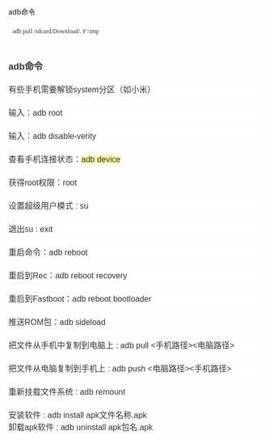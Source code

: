adb命令

<en-note>
  <div style="box-sizing: border-box; padding: 8px; font-family: Monaco, Menlo, Consolas, " courier="" new",="" monospace;="" font-size:="" 12px;="" color:="" rgb(51,="" 51,="" 51);="" border-radius:="" 4px;="" background-color:="" rgb(251,="" 250,="" 248);="" border:="" 1px="" solid="" rgba(0,="" 0,="" 0.15);-en-codeblock:true;"="">
    <div><span style="font-family: Monaco; font-size: 9pt; color: rgb(51, 51, 51);">adb pull /sdcard/Download/. F:\tmp</span></div>
  </div>
  <div>
    <span style="font-size: 18px; letter-spacing: normal; orphans: 2; text-indent: 0px; text-transform: none; white-space: normal; widows: 2; word-spacing: 0px; -webkit-text-stroke-width: 0px;">
      <br>
      <br>
    </span>
  </div>
  <div><span style="font-size: 18px; letter-spacing: normal; orphans: 2; text-indent: 0px; text-transform: none; white-space: normal; widows: 2; word-spacing: 0px; -webkit-text-stroke-width: 0px; color: rgb(51, 51, 51); font-family: arial; font-variant-caps: normal; font-variant-ligatures: normal; font-weight: bold; line-height: 24px;">adb命令</span></div>
  <div style="margin: 22px 0px 0px; padding: 0px; font-size: 16px; text-align: justify; letter-spacing: normal; orphans: 2; text-indent: 0px; text-transform: none; white-space: normal; widows: 2; word-spacing: 0px; -webkit-text-stroke-width: 0px; background-color: rgb(255, 255, 255);"><span style="font-size: 16px; letter-spacing: normal; orphans: 2; text-indent: 0px; text-transform: none; white-space: normal; widows: 2; word-spacing: 0px; -webkit-text-stroke-width: 0px; background-color: rgb(255, 255, 255); color: rgb(51, 51, 51); font-family: arial; font-variant-caps: normal; font-variant-ligatures: normal; line-height: 24px;">有些手机需要解锁system分区（如小米）</span></div>
  <div style="margin: 22px 0px 0px; padding: 0px; font-size: 16px; text-align: justify; letter-spacing: normal; orphans: 2; text-indent: 0px; text-transform: none; white-space: normal; widows: 2; word-spacing: 0px; -webkit-text-stroke-width: 0px; background-color: rgb(255, 255, 255);"><span style="font-size: 16px; letter-spacing: normal; orphans: 2; text-indent: 0px; text-transform: none; white-space: normal; widows: 2; word-spacing: 0px; -webkit-text-stroke-width: 0px; color: rgb(51, 51, 51); font-family: arial; font-variant-caps: normal; font-variant-ligatures: normal; line-height: 24px;">输入：adb root</span></div>
  <div style="margin: 22px 0px 0px; padding: 0px; font-size: 16px; text-align: justify; letter-spacing: normal; orphans: 2; text-indent: 0px; text-transform: none; white-space: normal; widows: 2; word-spacing: 0px; -webkit-text-stroke-width: 0px; background-color: rgb(255, 255, 255);"><span style="font-size: 16px; letter-spacing: normal; orphans: 2; text-indent: 0px; text-transform: none; white-space: normal; widows: 2; word-spacing: 0px; -webkit-text-stroke-width: 0px; color: rgb(51, 51, 51); font-family: arial; font-variant-caps: normal; font-variant-ligatures: normal; line-height: 24px;">输入：adb disable-verity</span></div>
  <div style="margin: 22px 0px 0px; padding: 0px; font-size: 16px; text-align: justify; letter-spacing: normal; orphans: 2; text-indent: 0px; text-transform: none; white-space: normal; widows: 2; word-spacing: 0px; -webkit-text-stroke-width: 0px;"><span style="font-size: 16px; letter-spacing: normal; orphans: 2; text-indent: 0px; text-transform: none; white-space: normal; widows: 2; word-spacing: 0px; -webkit-text-stroke-width: 0px; color: rgb(51, 51, 51); font-family: arial; font-variant-caps: normal; font-variant-ligatures: normal; line-height: 24px;"><span style="background-color: rgb(255, 255, 255);">查看手机连接状态：</span><span style="background-color: rgb(255, 250, 165);-evernote-highlight:true;">adb device</span></span></div>
  <div style="margin: 22px 0px 0px; padding: 0px; font-size: 16px; text-align: justify; letter-spacing: normal; orphans: 2; text-indent: 0px; text-transform: none; white-space: normal; widows: 2; word-spacing: 0px; -webkit-text-stroke-width: 0px; background-color: rgb(255, 255, 255);"><span style="font-size: 16px; letter-spacing: normal; orphans: 2; text-indent: 0px; text-transform: none; white-space: normal; widows: 2; word-spacing: 0px; -webkit-text-stroke-width: 0px; background-color: rgb(255, 255, 255); color: rgb(51, 51, 51); font-family: arial; font-variant-caps: normal; font-variant-ligatures: normal; line-height: 24px;">获得root权限：root</span></div>
  <div style="margin: 22px 0px 0px; padding: 0px; font-size: 16px; text-align: justify; letter-spacing: normal; orphans: 2; text-indent: 0px; text-transform: none; white-space: normal; widows: 2; word-spacing: 0px; -webkit-text-stroke-width: 0px; background-color: rgb(255, 255, 255);"><span style="font-size: 16px; letter-spacing: normal; orphans: 2; text-indent: 0px; text-transform: none; white-space: normal; widows: 2; word-spacing: 0px; -webkit-text-stroke-width: 0px; background-color: rgb(255, 255, 255); color: rgb(51, 51, 51); font-family: arial; font-variant-caps: normal; font-variant-ligatures: normal; line-height: 24px;">设置超级用户模式 : su</span></div>
  <div style="margin: 22px 0px 0px; padding: 0px; font-size: 16px; text-align: justify; letter-spacing: normal; orphans: 2; text-indent: 0px; text-transform: none; white-space: normal; widows: 2; word-spacing: 0px; -webkit-text-stroke-width: 0px; background-color: rgb(255, 255, 255);"><span style="font-size: 16px; letter-spacing: normal; orphans: 2; text-indent: 0px; text-transform: none; white-space: normal; widows: 2; word-spacing: 0px; -webkit-text-stroke-width: 0px; background-color: rgb(255, 255, 255); color: rgb(51, 51, 51); font-family: arial; font-variant-caps: normal; font-variant-ligatures: normal; line-height: 24px;">退出su : exit</span></div>
  <div style="margin: 22px 0px 0px; padding: 0px; font-size: 16px; text-align: justify; letter-spacing: normal; orphans: 2; text-indent: 0px; text-transform: none; white-space: normal; widows: 2; word-spacing: 0px; -webkit-text-stroke-width: 0px; background-color: rgb(255, 255, 255);"><span style="font-size: 16px; letter-spacing: normal; orphans: 2; text-indent: 0px; text-transform: none; white-space: normal; widows: 2; word-spacing: 0px; -webkit-text-stroke-width: 0px; background-color: rgb(255, 255, 255); color: rgb(51, 51, 51); font-family: arial; font-variant-caps: normal; font-variant-ligatures: normal; line-height: 24px;">重启命令：adb reboot</span></div>
  <div style="margin: 22px 0px 0px; padding: 0px; font-size: 16px; text-align: justify; letter-spacing: normal; orphans: 2; text-indent: 0px; text-transform: none; white-space: normal; widows: 2; word-spacing: 0px; -webkit-text-stroke-width: 0px; background-color: rgb(255, 255, 255);"><span style="font-size: 16px; letter-spacing: normal; orphans: 2; text-indent: 0px; text-transform: none; white-space: normal; widows: 2; word-spacing: 0px; -webkit-text-stroke-width: 0px; background-color: rgb(255, 255, 255); color: rgb(51, 51, 51); font-family: arial; font-variant-caps: normal; font-variant-ligatures: normal; line-height: 24px;">重启到Rec：adb reboot recovery</span></div>
  <div style="margin: 22px 0px 0px; padding: 0px; font-size: 16px; text-align: justify; letter-spacing: normal; orphans: 2; text-indent: 0px; text-transform: none; white-space: normal; widows: 2; word-spacing: 0px; -webkit-text-stroke-width: 0px; background-color: rgb(255, 255, 255);"><span style="font-size: 16px; letter-spacing: normal; orphans: 2; text-indent: 0px; text-transform: none; white-space: normal; widows: 2; word-spacing: 0px; -webkit-text-stroke-width: 0px; background-color: rgb(255, 255, 255); color: rgb(51, 51, 51); font-family: arial; font-variant-caps: normal; font-variant-ligatures: normal; line-height: 24px;">重启到Fastboot：adb reboot bootloader</span></div>
  <div style="margin: 22px 0px 0px; padding: 0px; font-size: 16px; text-align: justify; letter-spacing: normal; orphans: 2; text-indent: 0px; text-transform: none; white-space: normal; widows: 2; word-spacing: 0px; -webkit-text-stroke-width: 0px; background-color: rgb(255, 255, 255);"><span style="font-size: 16px; letter-spacing: normal; orphans: 2; text-indent: 0px; text-transform: none; white-space: normal; widows: 2; word-spacing: 0px; -webkit-text-stroke-width: 0px; background-color: rgb(255, 255, 255); color: rgb(51, 51, 51); font-family: arial; font-variant-caps: normal; font-variant-ligatures: normal; line-height: 24px;">推送ROM包：adb sideload <rom包></rom包></span></div>
  <div style="margin: 22px 0px 0px; padding: 0px; font-size: 16px; text-align: justify; letter-spacing: normal; orphans: 2; text-indent: 0px; text-transform: none; white-space: normal; widows: 2; word-spacing: 0px; -webkit-text-stroke-width: 0px; background-color: rgb(255, 255, 255);"><span style="font-size: 16px; letter-spacing: normal; orphans: 2; text-indent: 0px; text-transform: none; white-space: normal; widows: 2; word-spacing: 0px; -webkit-text-stroke-width: 0px; background-color: rgb(255, 255, 255); color: rgb(51, 51, 51); font-family: arial; font-variant-caps: normal; font-variant-ligatures: normal; line-height: 24px;">把文件从手机中复制到电脑上 : adb pull <手机路径><电脑路径></电脑路径></手机路径></span></div>
  <div style="margin: 22px 0px 0px; padding: 0px; font-size: 16px; text-align: justify; letter-spacing: normal; orphans: 2; text-indent: 0px; text-transform: none; white-space: normal; widows: 2; word-spacing: 0px; -webkit-text-stroke-width: 0px; background-color: rgb(255, 255, 255);"><span style="font-size: 16px; letter-spacing: normal; orphans: 2; text-indent: 0px; text-transform: none; white-space: normal; widows: 2; word-spacing: 0px; -webkit-text-stroke-width: 0px; background-color: rgb(255, 255, 255); color: rgb(51, 51, 51); font-family: arial; font-variant-caps: normal; font-variant-ligatures: normal; line-height: 24px;">把文件从电脑复制到手机上 : adb push <电脑路径><手机路径></手机路径></电脑路径></span></div>
  <div style="margin: 22px 0px 0px; padding: 0px; font-size: 16px; text-align: justify; letter-spacing: normal; orphans: 2; text-indent: 0px; text-transform: none; white-space: normal; widows: 2; word-spacing: 0px; -webkit-text-stroke-width: 0px; background-color: rgb(255, 255, 255);"><span style="font-size: 16px; letter-spacing: normal; orphans: 2; text-indent: 0px; text-transform: none; white-space: normal; widows: 2; word-spacing: 0px; -webkit-text-stroke-width: 0px; background-color: rgb(255, 255, 255); color: rgb(51, 51, 51); font-family: arial; font-variant-caps: normal; font-variant-ligatures: normal; line-height: 24px;">重新挂载文件系统 : adb remount</span></div>
  <div style="margin: 22px 0px 0px; padding: 0px; font-size: 16px; text-align: justify; letter-spacing: normal; orphans: 2; text-indent: 0px; text-transform: none; white-space: normal; widows: 2; word-spacing: 0px; -webkit-text-stroke-width: 0px; background-color: rgb(255, 255, 255);"><span style="font-size: 16px; letter-spacing: normal; orphans: 2; text-indent: 0px; text-transform: none; white-space: normal; widows: 2; word-spacing: 0px; -webkit-text-stroke-width: 0px; background-color: rgb(255, 255, 255); color: rgb(51, 51, 51); font-family: arial; font-variant-caps: normal; font-variant-ligatures: normal; line-height: 24px;">安装软件 : adb install apk文件名称.apk</span></div>
  <div><span style="font-size: 16px; letter-spacing: normal; orphans: 2; text-indent: 0px; text-transform: none; white-space: normal; widows: 2; word-spacing: 0px; -webkit-text-stroke-width: 0px; color: rgb(51, 51, 51); font-family: arial; font-variant-caps: normal; font-variant-ligatures: normal; line-height: 24px;">卸载apk软件 : adb uninstall apk包名.apk</span></div>
</en-note>